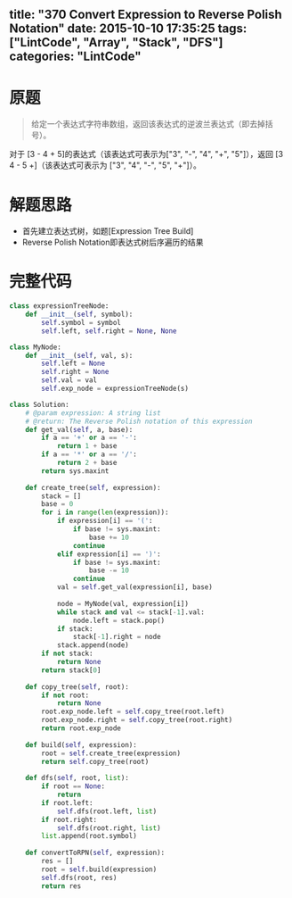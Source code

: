 title: "370 Convert Expression to Reverse Polish Notation"
date: 2015-10-10 17:35:25
tags: ["LintCode", "Array", "Stack", "DFS"]
categories: "LintCode"
---

# 原题
>给定一个表达式字符串数组，返回该表达式的逆波兰表达式（即去掉括号）。

对于 [3 - 4 + 5]的表达式（该表达式可表示为["3", "-", "4", "+", "5"]），返回 [3 4 - 5 +]（该表达式可表示为 ["3", "4", "-", "5", "+"]）。

# 解题思路
* 首先建立表达式树，如题[Expression Tree Build]
* Reverse Polish Notation即表达式树后序遍历的结果

# 完整代码
```python
class expressionTreeNode:
    def __init__(self, symbol):
        self.symbol = symbol
        self.left, self.right = None, None

class MyNode:
    def __init__(self, val, s):
        self.left = None
        self.right = None
        self.val = val
        self.exp_node = expressionTreeNode(s)

class Solution:
    # @param expression: A string list
    # @return: The Reverse Polish notation of this expression
    def get_val(self, a, base):
        if a == '+' or a == '-':
            return 1 + base
        if a == '*' or a == '/':
            return 2 + base
        return sys.maxint
        
    def create_tree(self, expression):
        stack = []
        base = 0
        for i in range(len(expression)):
            if expression[i] == '(':
                if base != sys.maxint:
                    base += 10
                continue
            elif expression[i] == ')':
                if base != sys.maxint:
                    base -= 10
                continue
            val = self.get_val(expression[i], base)
    
            node = MyNode(val, expression[i])
            while stack and val <= stack[-1].val:
                node.left = stack.pop()
            if stack:
                stack[-1].right = node
            stack.append(node)
        if not stack:
            return None
        return stack[0]
    
    def copy_tree(self, root):
        if not root:
            return None
        root.exp_node.left = self.copy_tree(root.left)
        root.exp_node.right = self.copy_tree(root.right)
        return root.exp_node
        
    def build(self, expression):
        root = self.create_tree(expression)
        return self.copy_tree(root)
        
    def dfs(self, root, list):
		if root == None:
			return
		if root.left:
			self.dfs(root.left, list)
		if root.right:
			self.dfs(root.right, list)
		list.append(root.symbol)
        
    def convertToRPN(self, expression):
        res = []
        root = self.build(expression)
        self.dfs(root, res)
        return res
```